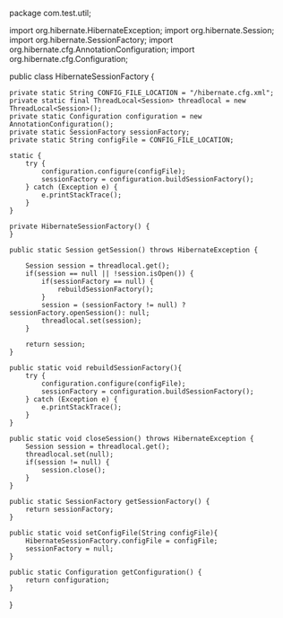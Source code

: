package com.test.util;

import org.hibernate.HibernateException;
import org.hibernate.Session;
import org.hibernate.SessionFactory;
import org.hibernate.cfg.AnnotationConfiguration;
import org.hibernate.cfg.Configuration;

public class HibernateSessionFactory {
	
	private static String CONFIG_FILE_LOCATION = "/hibernate.cfg.xml";
	private static final ThreadLocal<Session> threadlocal = new ThreadLocal<Session>();
	private static Configuration configuration = new AnnotationConfiguration();
	private static SessionFactory sessionFactory;
	private static String configFile = CONFIG_FILE_LOCATION;
	
	static {
		try {
			configuration.configure(configFile);
			sessionFactory = configuration.buildSessionFactory();
		} catch (Exception e) {
			e.printStackTrace();
		}
	}
	
	private HibernateSessionFactory() {
	}
	
	public static Session getSession() throws HibernateException {
		
		Session session = threadlocal.get();
		if(session == null || !session.isOpen()) {
			if(sessionFactory == null) {
				rebuildSessionFactory();
			}
			session = (sessionFactory != null) ? sessionFactory.openSession(): null;
			threadlocal.set(session);
		}
		
		return session;
	}
	
	public static void rebuildSessionFactory(){
		try {
			configuration.configure(configFile);
			sessionFactory = configuration.buildSessionFactory();
		} catch (Exception e) {
			e.printStackTrace();
		}
	}
	
	public static void closeSession() throws HibernateException {
		Session session = threadlocal.get();
		threadlocal.set(null);
		if(session != null) {
			session.close();
		}
	}
	
	public static SessionFactory getSessionFactory() {
		return sessionFactory;
	}
	
	public static void setConfigFile(String configFile){
		HibernateSessionFactory.configFile = configFile;
		sessionFactory = null;
	}
	
	public static Configuration getConfiguration() {
		return configuration;
	}
}
